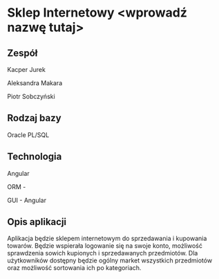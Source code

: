 # Sklep Internetowy <wprowadź nazwę tutaj>

## Zespół
Kacper Jurek

Aleksandra Makara

Piotr Sobczyński

## Rodzaj bazy
Oracle PL/SQL

## Technologia
Angular

ORM - 

GUI - Angular

## Opis aplikacji
Aplikacja będzie sklepem internetowym do sprzedawania i kupowania towarów. Będzie wspierała logowanie się na swoje konto, możliwość sprawdzenia sowich kupionych i sprzedawanych przedmiotów. Dla użytkowników dostępny będzie ogólny market wszystkich przedmiotów oraz możliwość sortowania ich po kategoriach.
